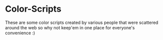 Color-Scripts
=============
These are some color scripts created by various people that were scattered around the web so why not keep'em in one place for everyone's convenience :)
